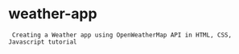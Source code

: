 # weather-app
     Creating a Weather app using OpenWeatherMap API in HTML, CSS, Javascript tutorial
